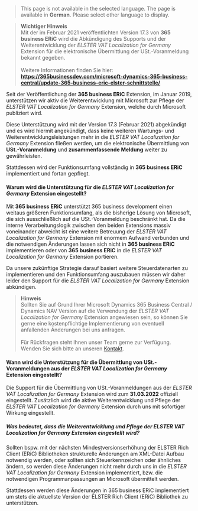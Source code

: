 > This page is not available in the selected language. The page is available in **German**. Please select other language to display.

>**Wichtiger Hinweis**<br>Mit der im Februar 2021 veröffentlichten Version 17.3 von **365 business ERiC** wird die Abkündigung des Supports und der Weiterentwicklung der *ELSTER VAT Localization for Germany* Extension für die elektronische Übermittlung der USt.-Voranmeldung bekannt gegeben.<br><br>Weitere Informationen finden Sie hier: **https://365businessdev.com/microsoft-dynamics-365-business-central/update-365-business-eric-elster-schnittstelle/** 

Seit der Veröffentlichung der **365 business ERiC** Extension, im Januar 2019, unterstützen wir aktiv die Weiterentwicklung mit Microsoft zur Pflege der *ELSTER VAT Localization for Germany* Extension, welche durch Microsoft publiziert wird.

Diese Unterstützung wird mit der Version 17.3 (Februar 2021) abgekündigt und es wird hiermit angekündigt, dass keine weiteren Wartungs- und Weiterentwicklungsleistungen mehr in die *ELSTER VAT Localization for Germany* Extension fließen werden, um die elektronische Übermittlung von **USt.-Voranmeldung** und **zusammenfassende Meldung** weiter zu gewährleisten.

Stattdessen wird der Funktionsumfang vollständig in **365 business ERiC** implementiert und fortan gepflegt.

#### Warum wird die Unterstützung für die *ELSTER VAT Localization for Germany* Extension eingestellt?

Mit **365 business ERiC** unterstützt 365 business development einen weitaus größeren Funktionsumfang, als die bisherige Lösung von Microsoft, die sich ausschließlich auf die USt.-Voranmeldung beschränkt hat.
Da die interne Verarbeitungslogik zwischen den beiden Extensions massiv voneinander abweicht ist eine weitere Betreuung der *ELSTER VAT Localization for Germany* Extension mit enormem Aufwand verbunden und die notwendigen Änderungen lassen sich nicht in **365 business ERiC** implementieren oder von **365 business ERiC** in die *ELSTER VAT Localization for Germany* Extension portieren.

Da unsere zukünftige Strategie darauf basiert weitere Steuerdatenarten zu implementieren und den Funktionsumfang auszubauen müssen wir daher leider den Support für die *ELSTER VAT Localization for Germany* Extension abkündigen.

>**Hinweis**<br>Sollten Sie auf Grund Ihrer Microsoft Dynamics 365 Business Central / Dynamics NAV Version auf die Verwendung der *ELSTER VAT Localization for Germany* Extension angewiesen sein, so können Sie gerne eine kostenpflichtige Implementierung von eventuell anfallenden Änderungen bei uns anfragen.<br><br>Für Rückfragen steht Ihnen unser Team gerne zur Verfügung. Wenden Sie sich bitte an unseren [Kontakt](https://365businessdev.com/kontakt/).

#### Wann wird die Unterstützung für die Übermittlung von USt.-Voranmeldungen aus der *ELSTER VAT Localization for Germany* Extension eingestellt?

Die Support für die Übermittlung von USt.-Voranmeldungen aus der *ELSTER VAT Localization for Germany* Extension wird zum **31.03.2022** offiziell eingestellt. Zusätzlich wird die aktive Weiterentwicklung und Pflege der *ELSTER VAT Localization for Germany* Extension durch uns mit sofortiger Wirkung eingestellt.

##### Was bedeutet, dass die Weiterentwicklung und Pflege der *ELSTER VAT Localization for Germany* Extension eingestellt wird?

Sollten bspw. mit der nächsten Mindestversionserhöhung der ELSTER Rich Client (ERiC) Bibliotheken strukturelle Änderungen am XML-Datei Aufbau notwendig werden, oder sollten sich Steuerkennzeichen oder ähnliches ändern, so werden diese Änderungen nicht mehr durch uns in die *ELSTER VAT Localization for Germany* Extension implementiert, bzw. die notwendigen Programmanpassungen an Microsoft übermittelt werden.

Stattdessen werden diese Änderungen in 365 business ERiC implementiert um stets die aktuellste Version der ELSTER Rich Client (ERiC) Bibliothek zu unterstützen.